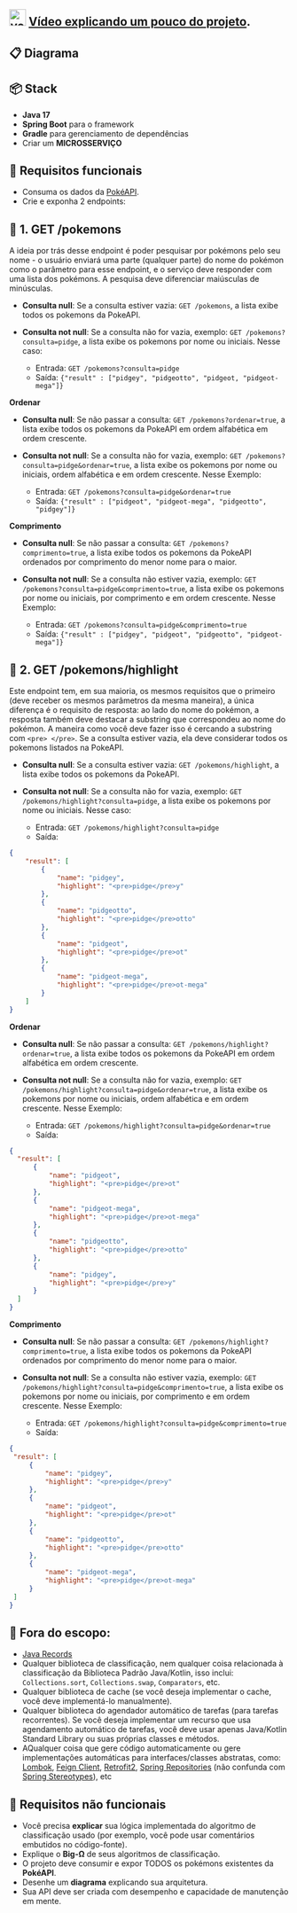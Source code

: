 ## <img width="30" height="30" src="https://img.icons8.com/color/96/youtube-play.png" alt="youtube-play"/> [Vídeo explicando um pouco do projeto](https://drive.google.com/file/d/1ZXAV-stzNiJR39Ybtutu1d96YiIDTmNo/view?usp=sharing).

## :clipboard: Diagrama

## :package: Stack

- **Java 17**
- **Spring Boot** para o framework
- **Gradle** para gerenciamento de dependências
- Criar um **MICROSSERVIÇO**

## :file_folder: Requisitos funcionais

- Consuma os dados da [PokéAPI](https://pokeapi.co/docs/v2).
- Crie e exponha 2 endpoints:

## :round_pushpin: **1. GET /pokemons**
A ideia por trás desse endpoint é poder pesquisar por pokémons pelo seu nome - o usuário enviará uma parte (qualquer parte) do nome do pokémon como o parâmetro para esse endpoint, e o serviço deve responder com uma lista dos pokémons. A pesquisa deve diferenciar maiúsculas de minúsculas.

- **Consulta null**: Se a consulta estiver vazia: `GET /pokemons`, a lista exibe todos os pokemons da PokeAPI.

- **Consulta not null**: Se a consulta não for vazia, exemplo: `GET /pokemons?consulta=pidge`, a lista exibe os pokemons por nome ou iniciais. Nesse caso:
  - Entrada: `GET /pokemons?consulta=pidge`
  - Saída: ```{"result" : ["pidgey", "pidgeotto", "pidgeot, "pidgeot-mega"]}```

**Ordenar**
    
  - **Consulta null**: Se não passar a consulta: `GET /pokemons?ordenar=true`, a lista exibe todos os pokemons da PokeAPI em ordem alfabética em ordem crescente.

  - **Consulta not null**: Se a consulta não for vazia, exemplo: `GET /pokemons?consulta=pidge&ordenar=true`, a lista exibe os pokemons por nome ou iniciais, ordem alfabética e em ordem crescente. Nesse Exemplo:
    - Entrada: `GET /pokemons?consulta=pidge&ordenar=true`
    - Saída: ```{"result" : ["pidgeot", "pidgeot-mega", "pidgeotto", "pidgey"]}```
   
**Comprimento**

  - **Consulta null**: Se não passar a consulta: `GET /pokemons?comprimento=true`, a lista exibe todos os pokemons da PokeAPI ordenados por comprimento do menor nome para o maior.

  - **Consulta not null**: Se a consulta não estiver vazia, exemplo: `GET /pokemons?consulta=pidge&comprimento=true`, a lista exibe os pokemons por nome ou iniciais, por comprimento e em ordem crescente. Nesse Exemplo:
    - Entrada: `GET /pokemons?consulta=pidge&comprimento=true`
    - Saída: ```{"result" : ["pidgey", "pidgeot", "pidgeotto", "pidgeot-mega"]}```
   
## :round_pushpin: **2. GET /pokemons/highlight**

Este endpoint tem, em sua maioria, os mesmos requisitos que o primeiro (deve receber os mesmos parâmetros da mesma maneira), a única diferença é o requisito de resposta: ao lado do nome do pokémon, a resposta também deve destacar a substring que correspondeu ao nome do pokémon. A maneira como você deve fazer isso é cercando a substring com `<pre> </pre>`. Se a consulta estiver vazia, ela deve considerar todos os pokemons listados na PokeAPI.

- **Consulta null**: Se a consulta estiver vazia: `GET /pokemons/highlight`, a lista exibe todos os pokemons da PokeAPI.

- **Consulta not null**: Se a consulta não for vazia, exemplo: `GET /pokemons/highlight?consulta=pidge`, a lista exibe os pokemons por nome ou iniciais. Nesse caso:
  - Entrada: `GET /pokemons/highlight?consulta=pidge`
  - Saída:

```JSON
{
    "result": [
        {
            "name": "pidgey",
            "highlight": "<pre>pidge</pre>y"
        },
        {
            "name": "pidgeotto",
            "highlight": "<pre>pidge</pre>otto"
        },
        {
            "name": "pidgeot",
            "highlight": "<pre>pidge</pre>ot"
        },
        {
            "name": "pidgeot-mega",
            "highlight": "<pre>pidge</pre>ot-mega"
        }
    ]
}
```

**Ordenar**
    
  - **Consulta null**: Se não passar a consulta: `GET /pokemons/highlight?ordenar=true`, a lista exibe todos os pokemons da PokeAPI em ordem alfabética em ordem crescente.

  - **Consulta not null**: Se a consulta não for vazia, exemplo: `GET /pokemons/highlight?consulta=pidge&ordenar=true`, a lista exibe os pokemons por nome ou iniciais, ordem alfabética e em ordem crescente. Nesse Exemplo:
    - Entrada: `GET /pokemons/highlight?consulta=pidge&ordenar=true`
    - Saída:
  
  ```JSON
{
    "result": [
        {
            "name": "pidgeot",
            "highlight": "<pre>pidge</pre>ot"
        },
        {
            "name": "pidgeot-mega",
            "highlight": "<pre>pidge</pre>ot-mega"
        },
        {
            "name": "pidgeotto",
            "highlight": "<pre>pidge</pre>otto"
        },
        {
            "name": "pidgey",
            "highlight": "<pre>pidge</pre>y"
        }
    ]
}
```
   
**Comprimento**

  - **Consulta null**: Se não passar a consulta: `GET /pokemons/highlight?comprimento=true`, a lista exibe todos os pokemons da PokeAPI ordenados por comprimento do menor nome para o maior.

  - **Consulta not null**: Se a consulta não estiver vazia, exemplo: `GET /pokemons/highlight?consulta=pidge&comprimento=true`, a lista exibe os pokemons por nome ou iniciais, por comprimento e em ordem crescente. Nesse Exemplo:
    - Entrada: `GET /pokemons/highlight?consulta=pidge&comprimento=true`
    - Saída:

   ```JSON
{
    "result": [
        {
            "name": "pidgey",
            "highlight": "<pre>pidge</pre>y"
        },
        {
            "name": "pidgeot",
            "highlight": "<pre>pidge</pre>ot"
        },
        {
            "name": "pidgeotto",
            "highlight": "<pre>pidge</pre>otto"
        },
        {
            "name": "pidgeot-mega",
            "highlight": "<pre>pidge</pre>ot-mega"
        }
    ]
}
```   
## :closed_book: Fora do escopo:

- [Java Records](https://www.baeldung.com/java-record-keyword)
- Qualquer biblioteca de classificação, nem qualquer coisa relacionada à classificação da Biblioteca Padrão Java/Kotlin, isso inclui: `Collections.sort`, `Collections.swap`, `Comparators`, etc.
- Qualquer biblioteca de cache (se você deseja implementar o cache, você deve implementá-lo manualmente).
- Qualquer biblioteca do agendador automático de tarefas (para tarefas recorrentes). Se você deseja implementar um recurso que usa agendamento automático de tarefas, você deve usar apenas Java/Kotlin Standard Library ou suas próprias classes e métodos.
- AQualquer coisa que gere código automaticamente ou gere implementações automáticas para interfaces/classes abstratas, como: [Lombok](https://projectlombok.org/features/all), [Feign Client](https://docs.spring.io/spring-cloud-openfeign/docs/current/reference/html), [Retrofit2](https://square.github.io/retrofit), [Spring Repositories](https://docs.spring.io/spring-data/data-commons/docs/1.6.1.RELEASE/reference/html/repositories.html) (não confunda com [Spring Stereotypes](http://blog.triadworks.com.br/entendendo-os-stereotypes-do-spring)), etc

## :green_book: Requisitos não funcionais

- Você precisa **explicar** sua lógica implementada do algoritmo de classificação usado (por exemplo, você pode usar comentários embutidos no código-fonte).
- Explique o **Big-Ω** de seus algoritmos de classificação.
- O projeto deve consumir e expor TODOS os pokémons existentes da **PokéAPI**.
- Desenhe um **diagrama** explicando sua arquitetura.
- Sua API deve ser criada com desempenho e capacidade de manutenção em mente.
